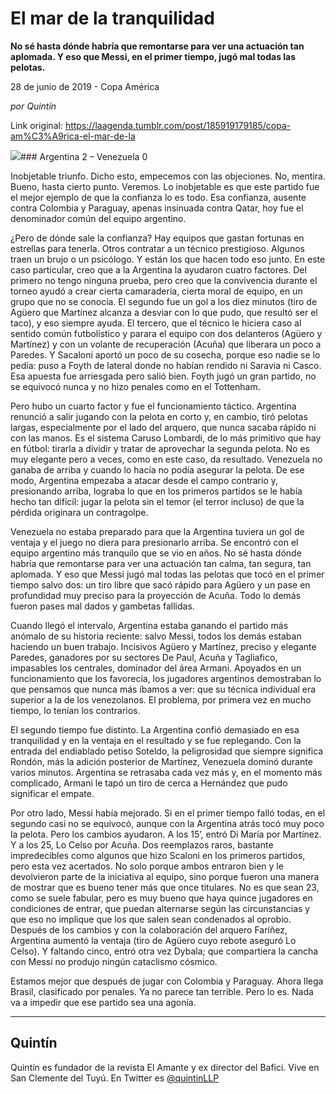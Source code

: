 # El mar de la tranquilidad

**No sé hasta dónde habría que remontarse para ver una actuación tan aplomada. Y eso que Messi, en el primer tiempo, jugó mal todas las pelotas.**

28 de junio de 2019 - Copa América

_por Quintín_

Link original: https://laagenda.tumblr.com/post/185919179185/copa-am%C3%A9rica-el-mar-de-la

![](https://64.media.tumblr.com/630805186e79ec605e2cce77b906bab6/cb51217cd8449ad7-3e/s500x750/6a3da375b757578ce3474ee3b95420e749014b6d.jpg)### Argentina 2 – Venezuela 0



Inobjetable triunfo. Dicho esto, empecemos con las objeciones. No, mentira. Bueno, hasta cierto punto. Veremos. Lo inobjetable es que este partido fue el mejor ejemplo de que la confianza lo es todo. Esa confianza, ausente contra Colombia y Paraguay, apenas insinuada contra Qatar, hoy fue el denominador común del equipo argentino. 

¿Pero de dónde sale la confianza? Hay equipos que gastan fortunas en estrellas para tenerla. Otros contratar a un técnico prestigioso. Algunos traen un brujo o un psicólogo. Y están los que hacen todo eso junto. En este caso particular, creo que a la Argentina la ayudaron cuatro factores. Del primero no tengo ninguna prueba, pero creo que la convivencia durante el torneo ayudó a crear cierta camaradería, cierta moral de equipo, en un grupo que no se conocía. El segundo fue un gol a los diez minutos (tiro de Agüero que Martínez alcanza a desviar con lo que pudo, que resultó ser el taco), y eso siempre ayuda. El tercero, que el técnico le hiciera caso al sentido común futbolístico y parara el equipo con dos delanteros (Agüero y Martínez) y con un volante de recuperación (Acuña) que liberara un poco a Paredes. Y Sacaloni aportó un poco de su cosecha, porque eso nadie se lo pedía: puso a Foyth de lateral donde no habían rendido ni Saravia ni Casco. Esa apuesta fue arriesgada pero salió bien. Foyth jugó un gran partido, no se equivocó nunca y no hizo penales como en el Tottenham.

Pero hubo un cuarto factor y fue el funcionamiento táctico. Argentina renunció a salir jugando con la pelota en corto y, en cambio, tiró pelotas largas, especialmente por el lado del arquero, que nunca sacaba rápido ni con las manos. Es el sistema Caruso Lombardi, de lo más primitivo que hay en fútbol: tirarla a dividir y tratar de aprovechar la segunda pelota. No es muy elegante pero a veces, como en este caso, da resultado. Venezuela no ganaba de arriba y cuando lo hacía no podía asegurar la pelota. De ese modo, Argentina empezaba a atacar desde el campo contrario y, presionando arriba, lograba lo que en los primeros partidos se le había hecho tan difícil: jugar la pelota sin el temor (el terror incluso) de que la pérdida originara un contragolpe. 

Venezuela no estaba preparado para que la Argentina tuviera un gol de ventaja y el juego no diera para presionarlo arriba. Se encontró con el equipo argentino más tranquilo que se vio en años. No sé hasta dónde habría que remontarse para ver una actuación tan calma, tan segura, tan aplomada. Y eso que Messi jugó mal todas las pelotas que tocó en el primer tiempo salvo dos: un tiro libre que sacó rápido para Agüero y un pase en profundidad muy preciso para la proyección de Acuña. Todo lo demás fueron pases mal dados y gambetas fallidas. 



Cuando llegó el intervalo, Argentina estaba ganando el partido más anómalo de su historia reciente: salvo Messi, todos los demás estaban haciendo un buen trabajo. Incisivos Agüero y Martínez, preciso y elegante Paredes, ganadores por su sectores De Paul, Acuña y Tagliafico, impasables los centrales, dominador del área Armani. Apoyados en un funcionamiento que los favorecía, los jugadores argentinos demostraban lo que pensamos que nunca más íbamos a ver: que su técnica individual era superior a la de los venezolanos. El problema, por primera vez en mucho tiempo, lo tenían los contrarios. 

El segundo tiempo fue distinto. La Argentina confió demasiado en esa tranquilidad y en la ventaja en el resultado y se fue replegando. Con la entrada del endiablado petiso Soteldo, la peligrosidad que siempre significa Rondón, más la adición posterior de Martínez, Venezuela dominó durante varios minutos. Argentina se retrasaba cada vez más y, en el momento más complicado, Armani le tapó un tiro de cerca a Hernández que pudo significar el empate. 

Por otro lado, Messi había mejorado. Si en el primer tiempo falló todas, en el segundo casi no se equivocó, aunque con la Argentina atrás tocó muy poco la pelota. Pero los cambios ayudaron. A los 15’, entró Di María por Martínez. Y a los 25, Lo Celso por Acuña. Dos reemplazos raros, bastante impredecibles como algunos que hizo Scaloni en los primeros partidos, pero esta vez acertados. No solo porque ambos entraron bien y le devolvieron parte de la iniciativa al equipo, sino porque fueron una manera de mostrar que es bueno tener más que once titulares. No es que sean 23, como se suele fabular, pero es muy bueno que haya quince jugadores en condiciones de entrar, que puedan alternarse según las circunstancias y que eso no implique que los que salen sean condenados al oprobio. Después de los cambios y con la colaboración del arquero Faríñez, Argentina aumentó la ventaja (tiro de Agüero cuyo rebote aseguró Lo Celso). Y faltando cinco, entró otra vez Dybala; que compartiera la cancha con Messi no produjo ningún cataclismo cósmico.

Estamos mejor que después de jugar con Colombia y Paraguay. Ahora llega Brasil, clasificado por penales. Ya no parece tan terrible. Pero lo es. Nada va a impedir que ese partido sea una agonía. 

  




---

Quintín
-------

 Quintín es fundador de la revista El Amante y ex director del Bafici. Vive en San Clemente del Tuyú. En Twitter es [@quintinLLP](https://twitter.com/quintinLLP)

